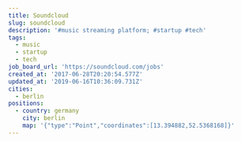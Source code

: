 ```yaml
---
title: Soundcloud
slug: soundcloud
description: '#music streaming platform; #startup #tech'
tags:
  - music
  - startup
  - tech
job_board_url: 'https://soundcloud.com/jobs'
created_at: '2017-06-28T20:20:54.577Z'
updated_at: '2019-06-16T10:36:09.731Z'
cities:
  - berlin
positions:
  - country: germany
    city: berlin
    map: '{"type":"Point","coordinates":[13.394882,52.5368168]}'
---
```


